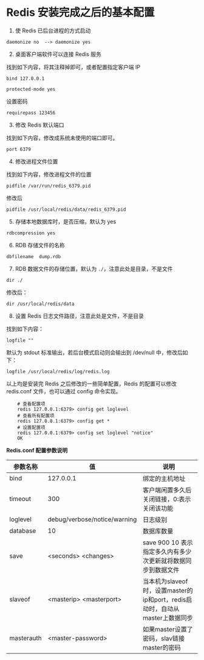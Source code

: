 # Redis 安装完成之后的基本配置

1. 使 Redis 已后台进程的方式启动

```shell
daemonize no  --> daemonize yes
``` 

2. 桌面客户端软件可以连接 Redis 服务

找到如下内容，将其注释掉即可，或者配置指定客户端 IP 
```shell
bind 127.0.0.1

protected-mode yes
```

设置密码

```shell
requirepass 123456
```

3. 修改 Redis 默认端口

找到如下内容，修改成系统未使用的端口即可。

```shell
port 6379
```

4. 修改进程文件位置

找到如下内容，修改进程文件的位置

```shell
pidfile /var/run/redis_6379.pid
```

修改后

```shell
pidfile /usr/local/redis/data/redis_6379.pid
```

5. 存储本地数据库时，是否压缩，默认为 yes

```shell
rdbcompression yes
```

6. RDB 存储文件的名称 

```shell
dbfilename  dump.rdb
```

7. RDB 数据文件的存储位置，默认为 `./`，注意此处是目录，不是文件

```shell
dir ./
```

修改后：

```shell
dir /usr/local/redis/data
```

8. 设置 Redis 日志文件路径，注意此处是文件，不是目录

找到如下内容：

```shell
logfile ""
```

默认为 stdout 标准输出，若后台模式启动则会输出到 /dev/null 中，修改后如下：

```shell
logfile /usr/local/redis/log/redis.log
```

以上均是安装完 Redis 之后修改的一些简单配置，Redis 的配置可以修改 redis.conf 文件，也可以通过 config 命令实现。

```                                                                                                                         
    # 查看配置项                                                                                                                 
    redis 127.0.0.1:6379> config get loglevel                                                                               
    # 查看所有配置项                                                                                                               
    redis 127.0.0.1:6379> config get *                                                                                      
    # 设置配置项                                                                                                                 
    redis 127.0.0.1:6379> config set loglevel "notice"                                                                      
    OK                                                                                                                      
```                                                                                                                         
                                                                                                                            
**Redis.conf 配置参数说明**                                                                                                       
                                                                                                                            
参数名称           |  值                         |     说明                                                                          
-----------------|-----------------------------|-----------------------------------------------------                       
bind             | 127.0.0.1                   | 绑定的主机地址                                                                    
timeout          | 300                         | 客户端闲置多久后关闭链接，0:表示关闭该功能                                                     
loglevel         | debug/verbose/notice/warning| 日志级别                                                                       
database         | 10                          | 数据库数量                                                                      
save             | \<seconds\> \<changes\>     | save 900 10 表示指定多久内有多少次更新就将数据同步到数据文件                                   
slaveof			 | 	\<masterip\> \<masterport\>| 当本机为slaveof时，设置master的ip和port，redis启动时，自动从master上数据同步
masterauth 		 | \<master-password\>         | 如果master设置了密码，slav链接master的密码          